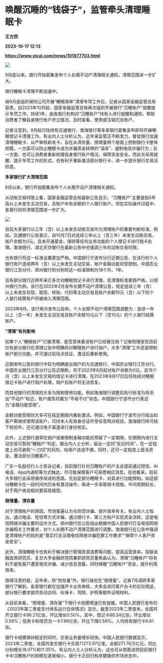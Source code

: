 # 唤醒沉睡的“钱袋子”，监管牵头清理睡眠卡
**王方然**

**2023-10-17 12:13**

**https://www.yicai.com/news/101877703.html**

![](https://imgcdn.yicai.com/uppics/slides/2023/10/1d0983b0c53e73fb00ee73d5fc34b968.jpg)

9月底以来，银行开始密集发布个人长期不动户清理相关通知，清理范围进一步扩大。

银行睡眠卡清理不断加速中。

继9月底组织保险公司开展“睡眠保单”清理专项工作后，记者从国家金融监管总局获悉，自2023年10月起，国家金融监管总局再次组织开展银行“沉睡账户”提醒提示专项工作。持续1年，由各银行机构对“沉睡账户”持有人进行提醒和通知，帮助消费者了解自身银行账户开立情况，及时查看、使用或注销冗余账户。

记者注意到，9月起已陆续有交通银行、渤海银行等多家银行密集宣布即将开展睡眠借记卡清理工作。有业内人士分析认为，近年来监管正不断发力，督促银行加速清理睡眠卡、从严审核新发卡，旨在从清存量、限增量两个层面上控制银行卡整体规模。一方面可以防止睡眠卡成为诈骗资金转移的“温床”，遏制电信诈骗行为；另一方面，也可让消费者重新梳理自身银行账户情况，保障资金安全。而此次采用提醒、提示专项工作的形式，也有利于重新激活部分银行卡，进一步提升银行交易活跃度。

**多家银行扩大清理范围**

9月以来，银行开始密集发布个人长期不动户清理相关通知。

从动账交易时限上看，国家金融监管总局最新公告显示，“沉睡账户”主要是指5年及以上未发生主动交易，且账户中有余额的个人银行账户。但在实际操作过程中，各银行则将清理范围进一步扩大。

![](https://imgcdn.yicai.com/uppics/images/2023/10/23634e0ad9a3a3ff8b3f9ca98a6f8be6.jpg)

目前大多银行以三年（含）以上未发生动账交易作为清理账户的重要判断标准。例如，交通银行公告表示，自10月7日对连续三年以上（含三年）未发生动账交易，账户余额为0元，且未开通基金、理财等任何业务功能的个人借记卡进行销卡处理。渤海银行、湖北天空银行在最新公告中也强调三年的动账交易时限。

也有银行将这一标准设置更加严格。中国银行宁波市分行近期公告，在该行的个人银行账户连续两年（含）以上未发生主动交易，账户金融功能将受限制。中国农业银行江苏分行、郑州银行则分别将这一标准限制为18个月、1年。

且有部分银行近两年来已多次对睡眠借记卡进行清理，且清理标准更趋严格。以郑州银行为例，该行在2022年2月发布长期不动户清理公告，规定连续三年（含）以上未发生存现、取现、转账、代扣等主动交易且账户余额10元（含）以下的个人银行结算账户将被纳入清理范围。

2023年9月，该行再次发布公告称，个人长期不动户清理范围调整为：连续一年以上（含一年）未发生主动交易且账户余额10元以下（含10元）的个人银行结算账户。

**“清理”有何影响**

如果个人“睡眠账户”已被清理，是否意味着该账户已经被注销？记者梳理发现目前仅有部分银行在清理公告中明确将对睡眠账户进行销户，大多“清理”工作还是限制账户部分功能，并可通过前往点验证、激活后重新使用。

近期发布公告的银行中较为明确提出销户的为交通银行、中国农业银行江苏分行。中国农业银行江苏分行公告近期称，将于2023年8月起对账户余额为0元，且18个月（含）以上未发生交易的借记卡进行清理。在2023年8月17日后将陆续对睡眠借记卡账户进行销户处理，销户后账户将无法恢复。

而其他银行的清理则大多为限制使用功能。例如渤海银行调整后执行标准为将添加“不动户”标志，账户属性将置为“不收不付”状态。中国银行宁波市分行表述为“金融功能受限”。

金额功能受限则大多可在指定期限内重新激活。例如，中国银行宁波市分行指出如客户需继续使用该账户，可持本人有效身份证件至任意网点核验。渤海银行除可线下核验外，还可通过电子渠道进行身份核实。

此外，上述银行通常在销户或者限制金融功能前预留了一定期限，在期限内进行主动交易可暂别“睡眠户”判定。据业内人士分析，留出一定的“反应时间”，在一定程度上也可避免“一刀切”的风险，给用户造成不便。同时，还可一定程度上盘活资金，激活部分沉睡客户。

广东一名股份行人士告诉记者，目前银行针对沉睡账户的户主会提前通过短信、AI电话、App内通知等方式触达，尽可能保障客户可获悉相应消息。在他看来，目前大多银行会采用循序渐进的思路。先划定部分睡眠卡，对其进行功能限制。如这部分睡眠卡在一段时间内仍未有激活操作，再进一步采取销卡措施。中间周期较长，对于用户来说相对更容易接受。

**限增量、清存量**

对于清理账户的原因，市场普遍认为与防范诈骗、提升效率有关。有业内人士指出，通过电话、短信等方式诈骗，通过银行卡、第三方账户实现资金流转，这是电信网络诈骗主要的运作方式。郑州银行在公告指出根据中国人民银行打击电信网络诈骗相关工作要求，对个人长期不动户清理范围进行调整。渤海银行在公告中强调是清理账户的目的是“落实打击治理电信网络诈骗犯罪工作要求”“保障个人客户资金安全”。

此外，清理睡眠卡也有利于解决银行管理资源浪费等问题，提高运营效率。招联金融首席研究员、复旦大学金融研究院兼职研究员董希淼认为，清理“沉睡账户”将有利于避免客户遭受电信诈骗、减少信息泄露，同时唤醒“沉睡账户”资金，提升利用效率。

值得注意的是，近年来，除“控存量”外，银行端也在“限增量”。记者7月调研多家银行了解到，各家银行都在加强开卡业务审核，大多会询问客户办卡的实际用途，部分银行要求提供劳动合同、社保卡、驾照、护照等额外证明材料。

从目前来看，“限增量、清存量”下银行卡规模增速已有放缓。中国人民银行发布的《2023年第二季度支付体系运行总体情况》显示，截至2023年二季度末，全国共开立银行卡96.21亿张，环比增长0.50%。其中，借记卡88.34亿张，环比增长0.59%；信用卡和借贷合一卡7.86亿张，环比下降0.59%。人均持有银行卡6.81张。

银行卡规模保持稳定的同时，交易业务量增长较快。中国人民银行数据显示，2023年二季度，全国共发生银行卡交易71273.97亿笔，金额271.76万亿元，同比分别增长18.07%和11.35%。有业内人士人分析认为，这也可从侧面说明目前银行卡中沉睡账户的规模在逐渐缩小，银行卡正回归有序健康的市场状态中。